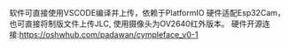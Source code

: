 软件可直接使用VSCODE编译并上传，依赖于PlatformIO
硬件适配Esp32Cam，也可直接将制版文件上传JLC, 使用摄像头为OV2640红外版本。
硬件开源连接:https://oshwhub.com/padawan/cympleface_v0-1